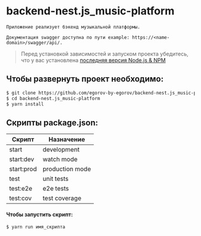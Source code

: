 # backend-nest.js_music-platform

~~~~ 
Приложение реализует бэкенд музыкальной платформы.
~~~~


~~~~
Документация swagger доступна по пути example: https://<name-domain>/swagger/api/.
~~~~

> Перед установкой зависимостей и запуском проекта убедитесь, что у вас
> установлена [последняя версия Node.js & NPM](https://nodejs.org/en/download/current/)

## Чтобы развернуть проект необходимо:

```sh
$ git clone https://github.com/egorov-by-egorov/backend-nest.js_music-platform.git
$ cd backend-nest.js_music-platform
$ yarn install
```

## Скрипты package.json:

| Скрипт     | Назначение |
|------------| ------ |
| start      | development|
| start:dev  | watch mode|
| start:prod | production mode |
| test       | unit tests |
| test:e2e       | e2e tests |
| test:cov       | test coverage |

#### Чтобы запустить скрипт:

```sh
$ yarn run имя_скрипта
```
